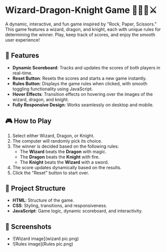 # Wizard-Dragon-Knight Game 🧙‍♂️🐉⚔️

A dynamic, interactive, and fun game inspired by "Rock, Paper, Scissors." This game features a wizard, dragon, and knight, each with unique rules for determining the winner. Play, keep track of scores, and enjoy the smooth user experience!



## 📝 Features
- **Dynamic Scoreboard**: Tracks and updates the scores of both players in real-time.
- **Reset Button**: Resets the scores and starts a new game instantly.
- **Rules Button**: Displays the game rules when clicked, with smooth toggling functionality using JavaScript.
- **Hover Effects**: Transition effects on hovering over the images of the wizard, dragon, and knight.
- **Fully Responsive Design**: Works seamlessly on desktop and mobile.



## 🎮 How to Play
1. Select either Wizard, Dragon, or Knight.
2. The computer will randomly pick its choice.
3. The winner is decided based on the following rules:
   - The **Wizard** beats the **Dragon** with magic.
   - The **Dragon** beats the **Knight** with fire.
   - The **Knight** beats the **Wizard** with a sword.
4. The score updates dynamically based on the results.
5. Click the "Reset" button to start over.



## 📂 Project Structure
- **HTML**: Structure of the game.
- **CSS**: Styling, transitions, and responsiveness.
- **JavaScript**: Game logic, dynamic scoreboard, and interactivity.



## 🐉 Screenshots
-  ![Wizard image](wizard pic.png)
-  ![Rules image](Rules pic.png)




